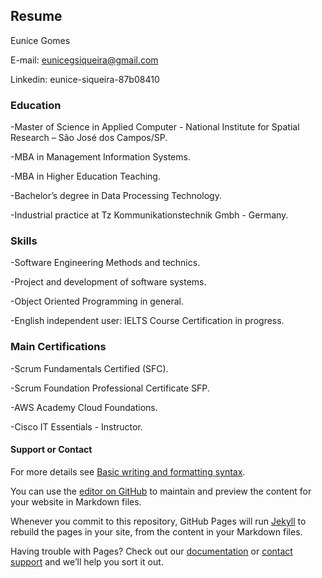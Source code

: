 ## Resume

Eunice Gomes

E-mail: eunicegsiqueira@gmail.com

Linkedin: eunice-siqueira-87b08410


### Education
-Master of Science in Applied Computer - National Institute for Spatial Research – São José dos Campos/SP.

-MBA in Management Information Systems.

-MBA in Higher Education Teaching.

-Bachelor’s degree in Data Processing Technology.

-Industrial practice at Tz Kommunikationstechnik Gmbh - Germany.


### Skills
-Software Engineering Methods and technics.

-Project and development of software systems.

-Object Oriented Programming in general.

-English independent user: IELTS Course Certification in progress.


### Main Certifications
-Scrum Fundamentals Certified (SFC).

-Scrum Foundation Professional Certificate SFP.

-AWS Academy Cloud Foundations.

-Cisco IT Essentials - Instructor.


#### Support or Contact
For more details see [Basic writing and formatting syntax](https://docs.github.com/en/github/writing-on-github/getting-started-with-writing-and-formatting-on-github/basic-writing-and-formatting-syntax).

You can use the [editor on GitHub](https://github.com/EGSCode/resume/edit/gh-pages/index.md) to maintain and preview the content for your website in Markdown files.

Whenever you commit to this repository, GitHub Pages will run [Jekyll](https://jekyllrb.com/) to rebuild the pages in your site, from the content in your Markdown files.

Having trouble with Pages? Check out our [documentation](https://docs.github.com/categories/github-pages-basics/) or [contact support](https://support.github.com/contact) and we’ll help you sort it out.
